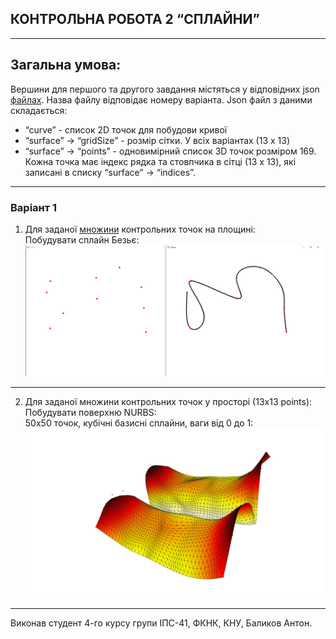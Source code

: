 ## КОНТРОЛЬНА  РОБОТА  2  “СПЛАЙНИ”
___
## Загальна умова:
Вершини для першого та другого завдання містяться у відповідних json [файлах](https://drive.google.com/drive/folders/1cSKaN-fx76q-tVbDalyIr1Xi3RO0BPtY?usp=share_link ). Назва файлу відповідає номеру варіанта.
Json файл з даними складається:
- “curve” - список 2D точок для побудови кривої
- “surface” -> “gridSize” - розмір сітки. У всіх варіантах (13 x 13)
- “surface” -> “points” - одновимірний список 3D точок розміром 169. Кожна точка має індекс рядка та стовпчика в сітці (13 x 13), які записані в списку “surface” -> “indices”. 
___
### Варіант 1
1. Для заданої [множини](https://drive.google.com/file/d/14hjFFFFXOgRSO4QrWvxpljt20EuCj7-i/view?usp=share_link) контрольних точок на площині:  
Побудувати сплайн Безьє:  
![результат](./task_1/output/bezier_spline.png)
___
2.  Для заданої множини контрольних точок у просторі (13x13 points):  
Побудувати поверхню NURBS:  
50x50 точок, кубічні базисні сплайни, ваги від 0 до 1:
![результат](./task_2/output/50x50_points_degree_3_weights_0_to_1.png)  
___
Виконав студент 4-го курсу групи ІПС-41, ФКНК, КНУ, Баликов Антон.